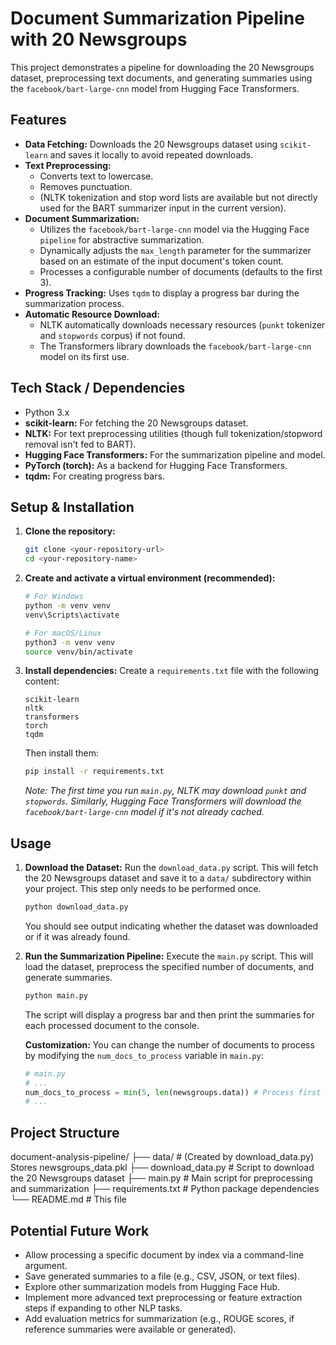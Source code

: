 # Document Summarization Pipeline with 20 Newsgroups

This project demonstrates a pipeline for downloading the 20 Newsgroups dataset, preprocessing text documents, and generating summaries using the `facebook/bart-large-cnn` model from Hugging Face Transformers.

## Features

*   **Data Fetching:** Downloads the 20 Newsgroups dataset using `scikit-learn` and saves it locally to avoid repeated downloads.
*   **Text Preprocessing:**
    *   Converts text to lowercase.
    *   Removes punctuation.
    *   (NLTK tokenization and stop word lists are available but not directly used for the BART summarizer input in the current version).
*   **Document Summarization:**
    *   Utilizes the `facebook/bart-large-cnn` model via the Hugging Face `pipeline` for abstractive summarization.
    *   Dynamically adjusts the `max_length` parameter for the summarizer based on an estimate of the input document's token count.
    *   Processes a configurable number of documents (defaults to the first 3).
*   **Progress Tracking:** Uses `tqdm` to display a progress bar during the summarization process.
*   **Automatic Resource Download:**
    *   NLTK automatically downloads necessary resources (`punkt` tokenizer and `stopwords` corpus) if not found.
    *   The Transformers library downloads the `facebook/bart-large-cnn` model on its first use.

## Tech Stack / Dependencies

*   Python 3.x
*   **scikit-learn:** For fetching the 20 Newsgroups dataset.
*   **NLTK:** For text preprocessing utilities (though full tokenization/stopword removal isn't fed to BART).
*   **Hugging Face Transformers:** For the summarization pipeline and model.
*   **PyTorch (torch):** As a backend for Hugging Face Transformers.
*   **tqdm:** For creating progress bars.

## Setup & Installation

1.  **Clone the repository:**
    ```bash
    git clone <your-repository-url>
    cd <your-repository-name>
    ```

2.  **Create and activate a virtual environment (recommended):**
    ```bash
    # For Windows
    python -m venv venv
    venv\Scripts\activate

    # For macOS/Linux
    python3 -m venv venv
    source venv/bin/activate
    ```

3.  **Install dependencies:**
    Create a `requirements.txt` file with the following content:
    ```
    scikit-learn
    nltk
    transformers
    torch
    tqdm
    ```
    Then install them:
    ```bash
    pip install -r requirements.txt
    ```
    *Note: The first time you run `main.py`, NLTK may download `punkt` and `stopwords`. Similarly, Hugging Face Transformers will download the `facebook/bart-large-cnn` model if it's not already cached.*

## Usage

1.  **Download the Dataset:**
    Run the `download_data.py` script. This will fetch the 20 Newsgroups dataset and save it to a `data/` subdirectory within your project. This step only needs to be performed once.
    ```bash
    python download_data.py
    ```
    You should see output indicating whether the dataset was downloaded or if it was already found.

2.  **Run the Summarization Pipeline:**
    Execute the `main.py` script. This will load the dataset, preprocess the specified number of documents, and generate summaries.
    ```bash
    python main.py
    ```
    The script will display a progress bar and then print the summaries for each processed document to the console.

    **Customization:**
    You can change the number of documents to process by modifying the `num_docs_to_process` variable in `main.py`:
    ```python
    # main.py
    # ...
    num_docs_to_process = min(5, len(newsgroups.data)) # Process first 5, for example
    # ...
    ```

## Project Structure
document-analysis-pipeline/
├── data/ # (Created by download_data.py) Stores newsgroups_data.pkl
├── download_data.py # Script to download the 20 Newsgroups dataset
├── main.py # Main script for preprocessing and summarization
├── requirements.txt # Python package dependencies
└── README.md # This file


## Potential Future Work

*   Allow processing a specific document by index via a command-line argument.
*   Save generated summaries to a file (e.g., CSV, JSON, or text files).
*   Explore other summarization models from Hugging Face Hub.
*   Implement more advanced text preprocessing or feature extraction steps if expanding to other NLP tasks.
*   Add evaluation metrics for summarization (e.g., ROUGE scores, if reference summaries were available or generated).